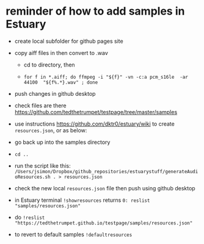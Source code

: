 # reminder of how to add samples in Estuary

* create local subfolder for github pages site
* copy aiff files in then convert to .wav
	* cd to directory, then

	* `for f in *.aiff; do ffmpeg -i "${f}" -vn -c:a pcm_s16le  -ar 44100  "${f%.*}.wav" ; done` 

* push changes in github desktop
* check files are there <https://github.com/tedthetrumpet/testpage/tree/master/samples>
* use instructions <https://github.com/dktr0/estuary/wiki> to create `resources.json`, or as below:
* go back up into the samples directory
* `cd ..`
* run the script like this: `/Users/jsimon/Dropbox/github_repositories/estuarystuff/generateAudioResources.sh . > resources.json`
* check the new local `resources.json` file then push using github desktop
* in Estuary terminal `!showresources`
	returns `0: reslist "samples/resources.json"`
* do `!reslist "https://tedthetrumpet.github.io/testpage/samples/resources.json"`
* to revert to default samples `!defaultresources`
